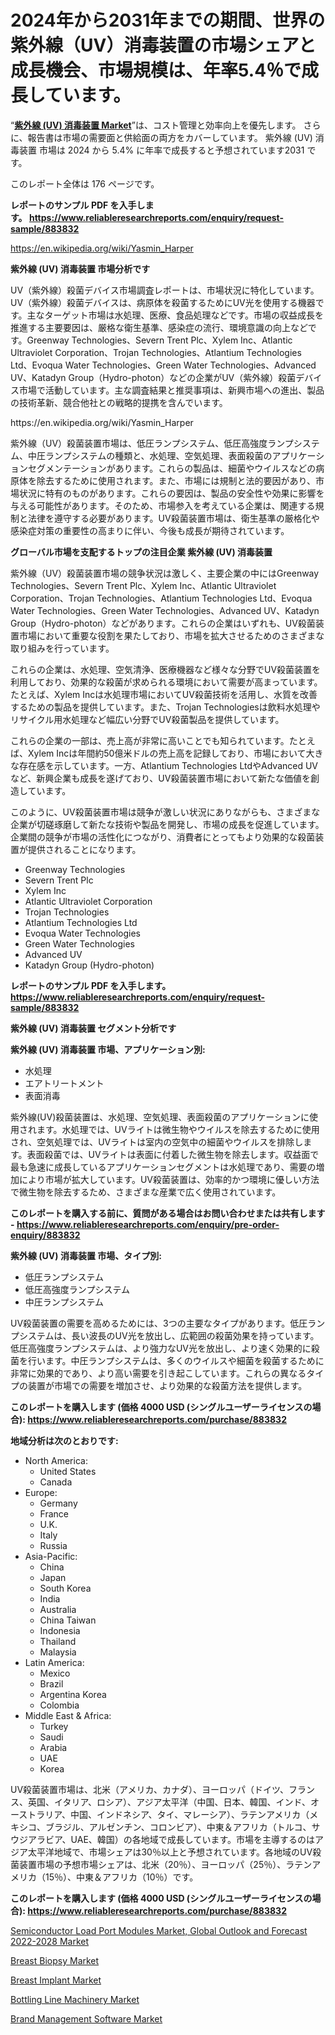 <p><h1>2024年から2031年までの期間、世界の紫外線（UV）消毒装置の市場シェアと成長機会、市場規模は、年率5.4％で成長しています。</h1></p><p>&ldquo;<strong><a href="https://www.reliableresearchreports.com/ultraviolet-uv-disinfection-device-r883832">紫外線 (UV) 消毒装置 Market</a></strong>&rdquo;は、コスト管理と効率向上を優先します。 さらに、報告書は市場の需要面と供給面の両方をカバーしています。 紫外線 (UV) 消毒装置 市場は 2024 から 5.4% に年率で成長すると予想されています2031 です。</p>
<p>このレポート全体は 176 ページです。</p>
<p><strong>レポートのサンプル PDF を入手します。&nbsp;<a href="https://www.reliableresearchreports.com/enquiry/request-sample/883832">https://www.reliableresearchreports.com/enquiry/request-sample/883832</a></strong></p>
<p><a href="https://en.wikipedia.org/wiki/Yasmin_Harper">https://en.wikipedia.org/wiki/Yasmin_Harper</a></p>
<p><strong>紫外線 (UV) 消毒装置 市場分析です</strong></p>
<p><p>UV（紫外線）殺菌デバイス市場調査レポートは、市場状況に特化しています。UV（紫外線）殺菌デバイスは、病原体を殺菌するためにUV光を使用する機器です。主なターゲット市場は水処理、医療、食品処理などです。市場の収益成長を推進する主要要因は、厳格な衛生基準、感染症の流行、環境意識の向上などです。Greenway Technologies、Severn Trent Plc、Xylem Inc、Atlantic Ultraviolet Corporation、Trojan Technologies、Atlantium Technologies Ltd、Evoqua Water Technologies、Green Water Technologies、Advanced UV、Katadyn Group（Hydro-photon）などの企業がUV（紫外線）殺菌デバイス市場で活動しています。主な調査結果と推奨事項は、新興市場への進出、製品の技術革新、競合他社との戦略的提携を含んでいます。</p></p>
<p>https://en.wikipedia.org/wiki/Yasmin_Harper</p>
<p><p>紫外線（UV）殺菌装置市場は、低圧ランプシステム、低圧高強度ランプシステム、中圧ランプシステムの種類と、水処理、空気処理、表面殺菌のアプリケーションセグメンテーションがあります。これらの製品は、細菌やウイルスなどの病原体を除去するために使用されます。また、市場には規制と法的要因があり、市場状況に特有のものがあります。これらの要因は、製品の安全性や効果に影響を与える可能性があります。そのため、市場参入を考えている企業は、関連する規制と法律を遵守する必要があります。UV殺菌装置市場は、衛生基準の厳格化や感染症対策の重要性の高まりに伴い、今後も成長が期待されています。</p></p>
<p><strong>グローバル市場を支配するトップの注目企業 紫外線 (UV) 消毒装置</strong></p>
<p><p>紫外線（UV）殺菌装置市場の競争状況は激しく、主要企業の中にはGreenway Technologies、Severn Trent Plc、Xylem Inc、Atlantic Ultraviolet Corporation、Trojan Technologies、Atlantium Technologies Ltd、Evoqua Water Technologies、Green Water Technologies、Advanced UV、Katadyn Group（Hydro-photon）などがあります。これらの企業はいずれも、UV殺菌装置市場において重要な役割を果たしており、市場を拡大させるためのさまざまな取り組みを行っています。</p><p>これらの企業は、水処理、空気清浄、医療機器など様々な分野でUV殺菌装置を利用しており、効果的な殺菌が求められる環境において需要が高まっています。たとえば、Xylem Incは水処理市場においてUV殺菌技術を活用し、水質を改善するための製品を提供しています。また、Trojan Technologiesは飲料水処理やリサイクル用水処理など幅広い分野でUV殺菌製品を提供しています。</p><p>これらの企業の一部は、売上高が非常に高いことでも知られています。たとえば、Xylem Incは年間約50億米ドルの売上高を記録しており、市場において大きな存在感を示しています。一方、Atlantium Technologies LtdやAdvanced UVなど、新興企業も成長を遂げており、UV殺菌装置市場において新たな価値を創造しています。</p><p>このように、UV殺菌装置市場は競争が激しい状況にありながらも、さまざまな企業が切磋琢磨して新たな技術や製品を開発し、市場の成長を促進しています。企業間の競争が市場の活性化につながり、消費者にとってもより効果的な殺菌装置が提供されることになります。</p></p>
<p><ul><li>Greenway Technologies</li><li>Severn Trent Plc</li><li>Xylem Inc</li><li>Atlantic Ultraviolet Corporation</li><li>Trojan Technologies</li><li>Atlantium Technologies Ltd</li><li>Evoqua Water Technologies</li><li>Green Water Technologies</li><li>Advanced UV</li><li>Katadyn Group (Hydro-photon)</li></ul></p>
<p><strong>レポートのサンプル PDF を入手します。 <a href="https://www.reliableresearchreports.com/enquiry/request-sample/883832">https://www.reliableresearchreports.com/enquiry/request-sample/883832</a></strong></p>
<p><strong>紫外線 (UV) 消毒装置 セグメント分析です</strong></p>
<p><strong>紫外線 (UV) 消毒装置 市場、アプリケーション別:</strong></p>
<p><ul><li>水処理</li><li>エアトリートメント</li><li>表面消毒</li></ul></p>
<p><p>紫外線(UV)殺菌装置は、水処理、空気処理、表面殺菌のアプリケーションに使用されます。水処理では、UVライトは微生物やウイルスを除去するために使用され、空気処理では、UVライトは室内の空気中の細菌やウイルスを排除します。表面殺菌では、UVライトは表面に付着した微生物を除去します。収益面で最も急速に成長しているアプリケーションセグメントは水処理であり、需要の増加により市場が拡大しています。UV殺菌装置は、効率的かつ環境に優しい方法で微生物を除去するため、さまざまな産業で広く使用されています。</p></p>
<p><strong>このレポートを購入する前に、質問がある場合はお問い合わせまたは共有します - <a href="https://www.reliableresearchreports.com/enquiry/pre-order-enquiry/883832">https://www.reliableresearchreports.com/enquiry/pre-order-enquiry/883832</a></strong></p>
<p><strong>紫外線 (UV) 消毒装置 市場、タイプ別:</strong></p>
<p><ul><li>低圧ランプシステム</li><li>低圧高強度ランプシステム</li><li>中圧ランプシステム</li></ul></p>
<p><p>UV殺菌装置の需要を高めるためには、3つの主要なタイプがあります。低圧ランプシステムは、長い波長のUV光を放出し、広範囲の殺菌効果を持っています。低圧高強度ランプシステムは、より強力なUV光を放出し、より速く効果的に殺菌を行います。中圧ランプシステムは、多くのウイルスや細菌を殺菌するために非常に効果的であり、より高い需要を引き起こしています。これらの異なるタイプの装置が市場での需要を増加させ、より効果的な殺菌方法を提供します。</p></p>
<p><strong>このレポートを購入します (価格 4000 USD (シングルユーザーライセンスの場合): <a href="https://www.reliableresearchreports.com/purchase/883832">https://www.reliableresearchreports.com/purchase/883832</a></strong></p>
<p><strong>地域分析は次のとおりです:</strong></p>
<p><ul>
    <li>
        North America:
        <ul>
            <li>United States</li>
            <li>Canada</li>
        </ul>
    </li>
    <li>
        Europe:
        <ul>
            <li>Germany</li>
            <li>France</li>
            <li>U.K.</li>
            <li>Italy</li>
            <li>Russia</li>
        </ul>
    </li>
    <li>
        Asia-Pacific:
        <ul>
            <li>China</li>
            <li>Japan</li>
            <li>South Korea</li>
            <li>India</li>
            <li>Australia</li>
            <li>China Taiwan</li>
            <li>Indonesia</li>
            <li>Thailand</li>
            <li>Malaysia</li>
        </ul>
    </li>
    <li>
        Latin America:
        <ul>
            <li>Mexico</li>
            <li>Brazil</li>
            <li>Argentina Korea</li>
            <li>Colombia</li>
        </ul>
    </li>
    <li>
        Middle East & Africa:
        <ul>
            <li>Turkey</li>
            <li>Saudi</li>
            <li>Arabia</li>
            <li>UAE</li>
            <li>Korea</li>
        </ul>
    </li>
    </ul></p>
<p><p>UV殺菌装置市場は、北米（アメリカ、カナダ）、ヨーロッパ（ドイツ、フランス、英国、イタリア、ロシア）、アジア太平洋（中国、日本、韓国、インド、オーストラリア、中国、インドネシア、タイ、マレーシア）、ラテンアメリカ（メキシコ、ブラジル、アルゼンチン、コロンビア）、中東＆アフリカ（トルコ、サウジアラビア、UAE、韓国）の各地域で成長しています。市場を主導するのはアジア太平洋地域で、市場シェアは30％以上と予想されています。各地域のUV殺菌装置市場の予想市場シェアは、北米（20％）、ヨーロッパ（25％）、ラテンアメリカ（15％）、中東＆アフリカ（10％）です。</p></p>
<p><strong>このレポートを購入します (価格 4000 USD (シングルユーザーライセンスの場合): <a href="https://www.reliableresearchreports.com/purchase/883832">https://www.reliableresearchreports.com/purchase/883832</a></strong></p>
<p><p><a href="https://issuu.com/reportprime-2/docs/semiconductor-load-port-modules-mar_fac40bc8b2fbf0">Semiconductor Load Port Modules Market, Global Outlook and Forecast 2022-2028 Market</a></p><p><a href="https://github.com/JosephMorgnlvXXff/Market-Research-Report-List-1/blob/main/breast-biopsy-market.md">Breast Biopsy Market</a></p><p><a href="https://github.com/trameciabutler45/Market-Research-Report-List-1/blob/main/breast-implant-market.md">Breast Implant Market</a></p><p><a href="https://github.com/btwcqfvq34/Market-Research-Report-List-2/blob/main/bottling-line-machinery-market.md">Bottling Line Machinery Market</a></p><p><a href="https://github.com/ochgvvcj16/Market-Research-Report-List-1/blob/main/brand-management-software-market.md">Brand Management Software Market</a></p></p>